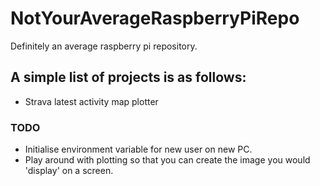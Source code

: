 # NotYourAverageRaspberryPiRepo
Definitely an average raspberry pi repository.

## A simple list of projects is as follows:
- Strava latest activity map plotter

### TODO 
- Initialise environment variable for new user on new PC.
- Play around with plotting so that you can create the image you would 'display' on a screen.
